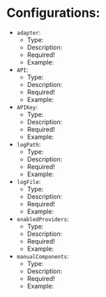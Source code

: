 # Configurations:

- `adapter`:
    - Type:
    - Description:
    - Required!
    - Example:
- `API`:
    - Type:
    - Description:
    - Required!
    - Example:
- `APIKey`:
    - Type:
    - Description:
    - Required!
    - Example:
- `logPath`:
    - Type:
    - Description:
    - Required!
    - Example:
- `logFile`:
    - Type:
    - Description:
    - Required!
    - Example:
- `enabledProviders`:
    - Type:
    - Description:
    - Required!
    - Example:
- `manualComponents`:
    - Type:
    - Description:
    - Required!
    - Example: